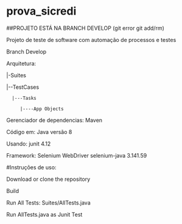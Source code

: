 # prova_sicredi 

##PROJETO ESTÁ NA BRANCH DEVELOP (git error git add/rm)

Projeto de teste de software com automação de processos e testes

Branch Develop

Arquitetura:

|-Suites

   |--TestCases

      |---Tasks

         |----App Objects
Gerenciador de dependencias:  Maven

Código em: Java versão 8

Usando: junit 4.12

Framework: Selenium WebDriver selenium-java 3.141.59

#Instruções de uso:

Download or clone the repository

Build

Run All Tests: Suites/AllTests.java

Run AllTests.java as Junit Test
